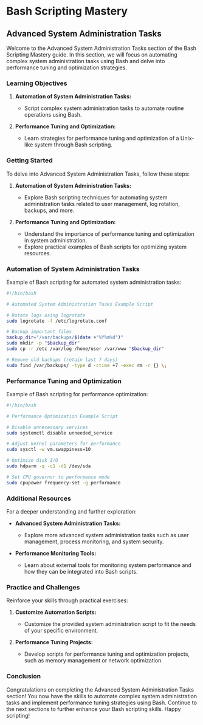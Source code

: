 # Bash Scripting Mastery

## Advanced System Administration Tasks

Welcome to the Advanced System Administration Tasks section of the Bash Scripting Mastery guide. In this section, we will focus on automating complex system administration tasks using Bash and delve into performance tuning and optimization strategies.

### Learning Objectives

1. **Automation of System Administration Tasks:**
    - Script complex system administration tasks to automate routine operations using Bash.

2. **Performance Tuning and Optimization:**
    - Learn strategies for performance tuning and optimization of a Unix-like system through Bash scripting.

### Getting Started

To delve into Advanced System Administration Tasks, follow these steps:

1. **Automation of System Administration Tasks:**
    - Explore Bash scripting techniques for automating system administration tasks related to user management, log rotation, backups, and more.

2. **Performance Tuning and Optimization:**
    - Understand the importance of performance tuning and optimization in system administration.
    - Explore practical examples of Bash scripts for optimizing system resources.

### Automation of System Administration Tasks

Example of Bash scripting for automated system administration tasks:

```bash
#!/bin/bash

# Automated System Administration Tasks Example Script

# Rotate logs using logrotate
sudo logrotate -f /etc/logrotate.conf

# Backup important files
backup_dir="/var/backups/$(date +"%Y%m%d")"
sudo mkdir -p "$backup_dir"
sudo cp -r /etc /var/log /home/user /var/www "$backup_dir"

# Remove old backups (retain last 7 days)
sudo find /var/backups/ -type d -ctime +7 -exec rm -r {} \;
```

### Performance Tuning and Optimization

Example of Bash scripting for performance optimization:

```bash
#!/bin/bash

# Performance Optimization Example Script

# Disable unnecessary services
sudo systemctl disable unneeded_service

# Adjust kernel parameters for performance
sudo sysctl -w vm.swappiness=10

# Optimize disk I/O
sudo hdparm -q -c1 -d1 /dev/sda

# Set CPU governor to performance mode
sudo cpupower frequency-set -g performance
```

### Additional Resources

For a deeper understanding and further exploration:

- **Advanced System Administration Tasks:**
    - Explore more advanced system administration tasks such as user management, process monitoring, and system security.

- **Performance Monitoring Tools:**
    - Learn about external tools for monitoring system performance and how they can be integrated into Bash scripts.

### Practice and Challenges

Reinforce your skills through practical exercises:

1. **Customize Automation Scripts:**
    - Customize the provided system administration script to fit the needs of your specific environment.

2. **Performance Tuning Projects:**
    - Develop scripts for performance tuning and optimization projects, such as memory management or network optimization.

### Conclusion

Congratulations on completing the Advanced System Administration Tasks section! You now have the skills to automate complex system administration tasks and implement performance tuning strategies using Bash. Continue to the next sections to further enhance your Bash scripting skills. Happy scripting!